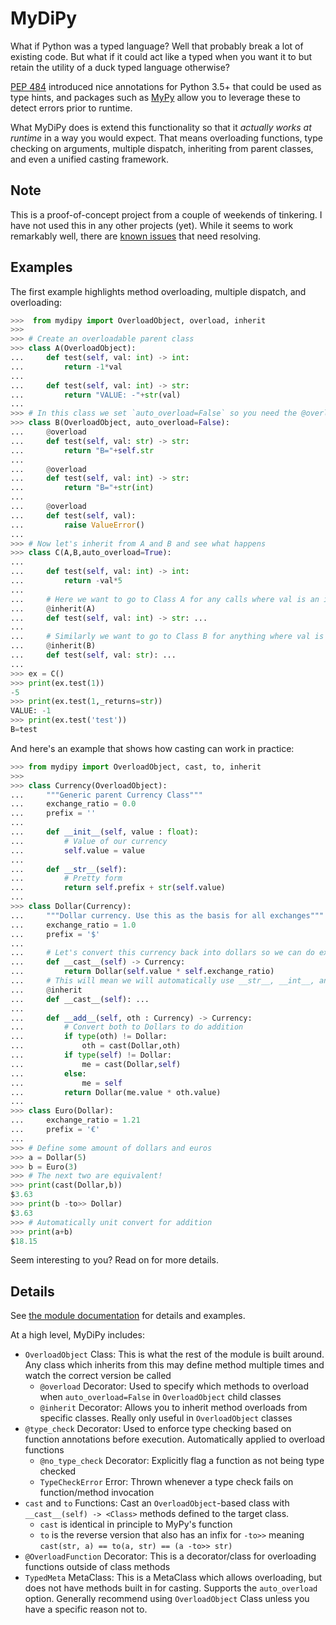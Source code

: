 # MyDiPy

What if Python was a typed language? Well that probably break a lot of existing code. But what if it could act like a typed when you want it to but retain the utility of a duck typed language otherwise?

[PEP 484](https://www.python.org/dev/peps/pep-0484/) introduced nice annotations for Python 3.5+ that could be used as type hints, and packages such as [MyPy](https://github.com/python/mypy) allow you to leverage these to detect errors prior to runtime.

What MyDiPy does is extend this functionality so that it *actually works at runtime* in a way you would expect. That means overloading functions, type checking on arguments, multiple dispatch, inheriting from parent classes, and even a unified casting framework.

## Note
This is a proof-of-concept project from a couple of weekends of tinkering. I have not used this in any other projects (yet). While it seems to work remarkably well, there are [known issues](https://github.com/long-m-r/MyDiPy/issues) that need resolving.

## Examples
The first example highlights method overloading, multiple dispatch, and overloading:
``` python
>>>  from mydipy import OverloadObject, overload, inherit
>>>
>>> # Create an overloadable parent class
>>> class A(OverloadObject):
...     def test(self, val: int) -> int:
...         return -1*val
...
...     def test(self, val: int) -> str:
...         return "VALUE: -"+str(val)
...
>>> # In this class we set `auto_overload=False` so you need the @overload decorator
>>> class B(OverloadObject, auto_overload=False):
...     @overload
...     def test(self, val: str) -> str:
...         return "B="+self.str
...
...     @overload
...     def test(self, val: int) -> str:
...         return "B="+str(int)
...
...     @overload
...     def test(self, val):
...         raise ValueError()
...
>>> # Now let's inherit from A and B and see what happens
>>> class C(A,B,auto_overload=True):
...
...     def test(self, val: int) -> int:
...         return -val*5
...
...     # Here we want to go to Class A for any calls where val is an int and we want a str returned
...     @inherit(A)
...     def test(self, val: int) -> str: ...
...
...     # Similarly we want to go to Class B for anything where val is a str
...     @inherit(B)
...     def test(self, val: str): ...
...
>>> ex = C()
>>> print(ex.test(1))
-5
>>> print(ex.test(1,_returns=str))
VALUE: -1
>>> print(ex.test('test'))
B=test
```

And here's an example that shows how casting can work in practice:
``` python
>>> from mydipy import OverloadObject, cast, to, inherit
>>>
>>> class Currency(OverloadObject):
...     """Generic parent Currency Class"""
...     exchange_ratio = 0.0
...     prefix = ''
...
...     def __init__(self, value : float):
...         # Value of our currency
...         self.value = value
...
...     def __str__(self):
...         # Pretty form
...         return self.prefix + str(self.value)
...
>>> class Dollar(Currency):
...     """Dollar currency. Use this as the basis for all exchanges"""
...     exchange_ratio = 1.0
...     prefix = '$'
...
...     # Let's convert this currency back into dollars so we can do exchanges
...     def __cast__(self) -> Currency:
...         return Dollar(self.value * self.exchange_ratio)
...     # This will mean we will automatically use __str__, __int__, and __nonzero__ to convert to str, int, and bool respectively
...     @inherit
...     def __cast__(self): ...
...
...     def __add__(self, oth : Currency) -> Currency:
...         # Convert both to Dollars to do addition
...         if type(oth) != Dollar:
...             oth = cast(Dollar,oth)
...         if type(self) != Dollar:
...             me = cast(Dollar,self)
...         else:
...             me = self
...         return Dollar(me.value * oth.value)
...
>>> class Euro(Dollar):
...     exchange_ratio = 1.21
...     prefix = '€'
...
>>> # Define some amount of dollars and euros
>>> a = Dollar(5)
>>> b = Euro(3)
>>> # The next two are equivalent!
>>> print(cast(Dollar,b))
$3.63
>>> print(b -to>> Dollar)
$3.63
>>> # Automatically unit convert for addition
>>> print(a+b)
$18.15
```

Seem interesting to you? Read on for more details.

## Details
See [the module documentation](https://htmlpreview.github.io/?https://github.com/long-m-r/MyDiPy/blob/main/html/index.html) for details and examples.

At a high level, MyDiPy includes:
- `OverloadObject` Class: This is what the rest of the module is built around. Any class which inherits from this may define method multiple times and watch the correct version be called
    - `@overload` Decorator: Used to specify which methods to overload when `auto_overload=False` in `OverloadObject` child classes
    - `@inherit` Decorator: Allows you to inherit method overloads from specific classes. Really only useful in `OverloadObject` classes
- `@type_check` Decorator: Used to enforce type checking based on function annotations before execution. Automatically applied to overload functions
    - `@no_type_check` Decorator: Explicitly flag a function as not being type checked
    - `TypeCheckError` Error: Thrown whenever a type check fails on function/method invocation
- `cast` and `to` Functions: Cast an `OverloadObject`-based class with `__cast__(self) -> <Class>` methods defined to the target class.
    - `cast` is identical in principle to MyPy's function
    - `to` is the reverse version that also has an infix for `-to>>` meaning `cast(str, a) == to(a, str) == (a -to>> str)`
- `@OverloadFunction` Decorator: This is a decorator/class for overloading functions outside of class methods
- `TypedMeta` MetaClass: This is a MetaClass which allows overloading, but does not have methods built in for casting. Supports the `auto_overload` option. Generally recommend using `OverloadObject` Class unless you have a specific reason not to.

